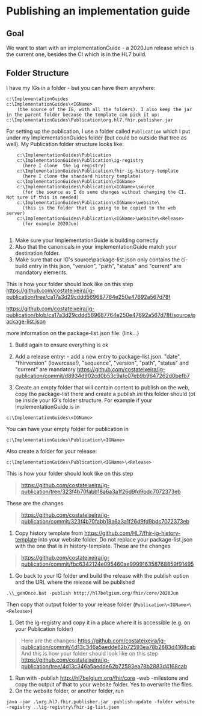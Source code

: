 # Publishing an implementation guide


## Goal
We want to start with an implementationGuide - a 2020Jun release which is the current one, besides the CI which is in the HL7 build. 


## Folder Structure
I have my IGs in a folder - but you can have them anywhere:
```
c:\ImplementationGuides
c:\ImplementationGuides\<IGName> 
    (the source of the IG, with all the folders). I also keep the jar in the parent folder because the template can pick it up:
c:\ImplementationGuides\Publication\org.hl7.fhir.publisher.jar
```


For setting up the publication, I use a folder called `Publication` which I put under my ImplementationGuides folder (but could be outside that tree as well).
My Publication folder structure looks like:

```
    c:\ImplementationGuides\Publication
    c:\ImplementationGuides\Publication\ig-registry
      (here I clone  the ig registry)
    c:\ImplementationGuides\Publication\fhir-ig-history-template
      (here I clone the standard history template)
    c:\ImplementationGuides\Publication\<IGName>
    c:\ImplementationGuides\Publication\<IGName>\source
      (for the source as I do some changes without changing the CI. Not sure if this is needed)
    c:\ImplementationGuides\Publication\<IGName>\website\
      (this is the folder that is going to be copied to the web server)
    c:\ImplementationGuides\Publication\<IGName>\website\<Release>
      (for example 2020Jun)
      
```



1. Make sure your ImplementationGuide is building correctly
  1. Also that the canonicals in your implementationGuide match your destination folder.
1. Make sure that our IG's source\package-list.json only contains the ci-build entry 
 in this json, "version", "path", "status" and "current" are mandatory elements.

This is how your folder should look like on this step
https://github.com/costateixeira/ig-publication/tree/ca17a3d29cddd569687764e250e47692a567d78f

https://github.com/costateixeira/ig-publication/blob/ca17a3d29cddd569687764e250e47692a567d78f/source/package-list.json

more information on the package-list.json file: (link...)

1. Build again to ensure everything is ok
1. Add a release entry: - add a new entry to package-list.json. 
"date", "fhirversion" (lowercase!), "sequence", "version", "path", "status" and "current" are mandatory
https://github.com/costateixeira/ig-publication/commit/d8934d902cd0b53c9a1c07eb9b9647262d0befb7

1. Create an empty folder that will contain content to publish on the web, copy the package-list there and create a publish.ini
this folder should (ot be inside your IG's folder structure. For example if your ImplementationGuide is in
```
c:\ImplementationGuides\<IGName>
```
You can have your empty folder for publication in 
```
c:\ImplementationGuides\Publication\<IGName>
```
Also create a folder for your release: 
```
c:\ImplementationGuides\Publication\<IGName>\<Release>
```
This is how your folder should look like on this step
> https://github.com/costateixeira/ig-publication/tree/323f4b70fabb18a6a3a1f26d9fd9bdc7072373eb

These are the changes
> https://github.com/costateixeira/ig-publication/commit/323f4b70fabb18a6a3a1f26d9fd9bdc7072373eb

1. Copy history template from https://github.com/HL7/fhir-ig-history-template into your website folder. Do not replace your package-list.json with the one that is in history-template.
These are the changes
> https://github.com/costateixeira/ig-publication/commit/fbc6342124e095460ae999916358768859f91495
1. Go back to your IG folder and build the release with the publish option and the URL where the release will be published
```
.\\_genOnce.bat -publish http://hl7belgium.org/fhir/core/2020Jun
```
Then copy that output folder to your release folder (`Publication\<IGName>\<Release>`)
1. Get the ig-registry and copy it in a place where it is accessible (e.g. on your Publication folder)
> Here are the changes: https://github.com/costateixeira/ig-publication/commit/4d13c346a5aedde62b72593ea78b2883d4168cab
And this is how your folder should look like on this step
> https://github.com/costateixeira/ig-publication/tree/4d13c346a5aedde62b72593ea78b2883d4168cab
1. Run with -publish http://hl7belgium.org/fhir/core -web -milestone and copy the output of that to your website folder. Yes to overwrite the files.
1. On the website folder, or another folder, run
```
java -jar .\org.hl7.fhir.publisher.jar -publish-update -folder website -registry ..\ig-registry\fhir-ig-list.json
```

